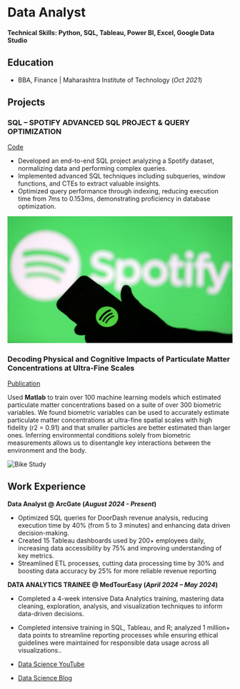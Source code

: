 
# Data Analyst

#### Technical Skills: Python, SQL, Tableau, Power BI, Excel, Google Data Studio

## Education
- BBA, Finance | Maharashtra Institute of Technology (_Oct 2021_)

## Projects
### SQL – SPOTIFY ADVANCED SQL PROJECT & QUERY OPTIMIZATION
[Code](https://github.com/yaashhrawal/Spotify-)

-  Developed an end-to-end SQL project analyzing a Spotify dataset, normalizing data and performing complex queries.
-  Implemented advanced SQL techniques including subqueries, window functions, and CTEs to extract valuable insights.
-	Optimized query performance through indexing, reducing execution time from 7ms to 0.153ms, demonstrating proficiency in database optimization.

![EEG Band Discovery](assets/spotify_logo.jpg)

### Decoding Physical and Cognitive Impacts of Particulate Matter Concentrations at Ultra-Fine Scales
[Publication](https://www.mdpi.com/1424-8220/22/11/4240)

Used **Matlab** to train over 100 machine learning models which estimated particulate matter concentrations based on a suite of over 300 biometric variables. We found biometric variables can be used to accurately estimate particulate matter concentrations at ultra-fine spatial scales with high fidelity (r2 = 0.91) and that smaller particles are better estimated than larger ones. Inferring environmental conditions solely from biometric measurements allows us to disentangle key interactions between the environment and the body.

![Bike Study](/assets/img/bike_study.jpeg)


## Work Experience
**Data Analyst @ ArcGate (_August 2024 - Present_)**
-    Optimized SQL queries for DoorDash revenue analysis, reducing execution time by 40% (from 5 to 3 minutes) and enhancing data driven decision-making.
-    Created 15 Tableau dashboards used by 200+ employees daily, increasing data accessibility by 75% and improving understanding of key metrics.
-	Streamlined ETL processes, cutting data processing time by 30% and boosting data accuracy by 25% for more reliable revenue reporting

**DATA ANALYTICS TRAINEE @ MedTourEasy (_April 2024 – May 2024_)**
-    Completed a 4-week intensive Data Analytics training, mastering data cleaning, exploration, analysis, and visualization techniques to inform data-driven decisions.
-    Completed intensive training in SQL, Tableau, and R; analyzed 1 million+ data points to streamline reporting processes while ensuring ethical guidelines were maintained for responsible data usage across all visualizations..


- [Data Science YouTube](https://www.youtube.com/channel/UCa9gErQ9AE5jT2DZLjXBIdA)

- [Data Science Blog](https://medium.com/@shawhin)
